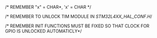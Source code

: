  /* REMEMBER "x" = CHAR*, 'x' = CHAR */
 
 /* REMEMBER TO UNLOCK TIM MODULE IN *STM32L4XX_HAL_CONF.H*/
 
 /* REMEMBER INIT FUNCTIONS MUST BE FIXED SO THAT CLOCK FOR GPIO IS UNLOCKED AUTOMATICLY*/
